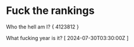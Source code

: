 # Fuck the rankings

Who the hell am I?
{ 4123812 }

What fucking year is it?
[ 2024-07-30T03:30:00Z ]
